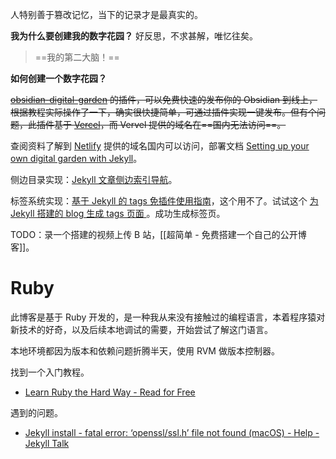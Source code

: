 ---
---

人特别善于篡改记忆，当下的记录才是最真实的。

**我为什么要创建我的数字花园？** 好反思，不求甚解，唯忆往矣。

>==我的第二大脑！==

**如何创建一个数字花园？**

~~[obsidian-digital-garden](https://github.com/oleeskild/obsidian-digital-garden) 的插件，可以免费快速的发布你的 Obsidian 到线上，根据教程实际操作了一下，确实很快捷简单，可通过插件实现一键发布。但有个问题，此插件基于 [Vercel](https://vercel.com/)，而 Vervel 提供的域名在==国内无法访问==。~~

查阅资料了解到 [Netlify](https://www.netlify.com/) 提供的域名国内可以访问，部署文档 [Setting up your own digital garden with Jekyll](https://maximevaillancourt.com/blog/setting-up-your-own-digital-garden-with-jekyll)。

侧边目录实现：[Jekyll 文章侧边索引导航](https://www.u.tsukuba.ac.jp/~s2036012/tech/webmaster/jekyll-toc.html)。

标签系统实现：[基于 Jekyll 的 tags 免插件使用指南](https://soyee.me/2018/03/20/jekyll-tags/#:~:text=Jekyll%20tags%20on%20Github%201%201.%20%E7%BB%99%E6%96%87%E7%AB%A0%E5%8A%A0%E6%A0%87%E7%AD%BE%20%E5%89%8D%E9%9D%A2%E7%9A%84%E6%96%87%E7%AB%A0%E7%AE%80%E5%8D%95%E4%BB%8B%E7%BB%8D%E8%BF%87YAML%E5%A4%B4%E4%BF%A1%E6%81%AF%EF%BC%8C,tagpage.html%20%E6%96%87%E4%BB%B6%EF%BC%9A%20...%206%206.%20%E7%AE%80%E5%8D%95%E7%9A%84%E6%A0%87%E7%AD%BE%E4%BA%91%20%E6%88%91%E4%BB%AC%E4%B8%8D%E4%B8%80%E5%AE%9A%E6%83%B3%E5%9C%A8%E9%A1%B5%E9%9D%A2%E6%8A%8A%E6%A0%87%E7%AD%BE%E7%BD%97%E5%88%97%E5%87%BA%E6%9D%A5%EF%BC%8C%E8%80%8C%E6%98%AF%EF%BC%9A%20)，这个用不了。试试这个 [为 Jekyll 搭建的 blog 生成 tags 页面 ](https://qqailab.cn/2016/01/03/jekyll-tags-page.html)。成功生成标签页。

TODO：录一个搭建的视频上传 B 站，[[超简单 - 免费搭建一个自己的公开博客]]。

# Ruby

此博客是基于 Ruby 开发的，是一种我从来没有接触过的编程语言，本着程序猿对新技术的好奇，以及后续本地调试的需要，开始尝试了解这门语言。

本地环境都因为版本和依赖问题折腾半天，使用 RVM 做版本控制器。

找到一个入门教程。
- [Learn Ruby the Hard Way - Read for Free](https://learnrubythehardway.org/book/)

遇到的问题。
- [Jekyll install - fatal error: ‘openssl/ssl.h’ file not found (macOS) - Help - Jekyll Talk](https://talk.jekyllrb.com/t/jekyll-install-fatal-error-openssl-ssl-h-file-not-found-macos/7660)



